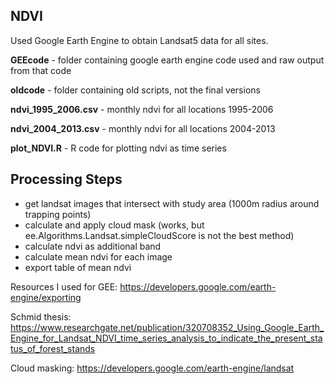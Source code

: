 ## NDVI
Used Google Earth Engine to obtain Landsat5 data for all sites.

**GEEcode** - folder containing google earth engine code used and raw output from that code

**oldcode** - folder containing old scripts, not the final versions

**ndvi_1995_2006.csv** - monthly ndvi for all locations 1995-2006

**ndvi_2004_2013.csv** - monthly ndvi for all locations 2004-2013

**plot_NDVI.R** - R code for plotting ndvi as time series

## Processing Steps
 - get landsat images that intersect with study area (1000m radius around trapping points)
 - calculate and apply cloud mask (works, but ee.Algorithms.Landsat.simpleCloudScore is not the best method)
 - calculate ndvi as additional band
 - calculate mean ndvi for each image
 - export table of mean ndvi



Resources I used for GEE:
https://developers.google.com/earth-engine/exporting

Schmid thesis: https://www.researchgate.net/publication/320708352_Using_Google_Earth_Engine_for_Landsat_NDVI_time_series_analysis_to_indicate_the_present_status_of_forest_stands

Cloud masking:
https://developers.google.com/earth-engine/landsat
